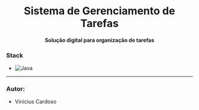 <h1 align="center">
  <br>
  Sistema de Gerenciamento de Tarefas 
  <br>
</h1>

<h4 align="center"> Solução digital para organização de tarefas </h4>

### Stack
- ![Java](https://img.shields.io/badge/java-%23ED8B00.svg?style=for-the-badge&logo=openjdk&logoColor=white)
___

### Autor: 
- Vinicius Cardoso

